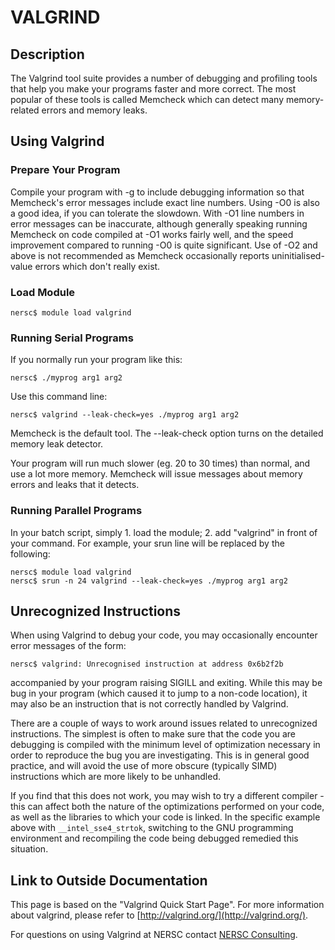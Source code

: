 # VALGRIND

## Description

The Valgrind tool suite provides a number of debugging and profiling
tools that help you make your programs faster and more correct. The
most popular of these tools is called Memcheck which can detect
many memory-related errors and memory leaks.

## Using Valgrind

### Prepare Your Program

Compile your program with -g to include debugging information so
that Memcheck's error messages include exact line numbers. Using
-O0 is also a good idea, if you can tolerate the slowdown. With -O1
line numbers in error messages can be inaccurate, although generally
speaking running Memcheck on code compiled at -O1 works fairly well,
and the speed improvement compared to running -O0 is quite significant.
Use of -O2 and above is not recommended as Memcheck occasionally
reports uninitialised-value errors which don't really exist.

### Load Module

```shell
nersc$ module load valgrind
```

### Running Serial Programs

If you normally run your program like this:

```shell
nersc$ ./myprog arg1 arg2
```

Use this command line:

```shell
nersc$ valgrind --leak-check=yes ./myprog arg1 arg2
```

Memcheck is the default tool. The --leak-check option turns on the
detailed memory leak detector.

Your program will run much slower (eg. 20 to 30 times) than normal,
and use a lot more memory. Memcheck will issue messages about memory
errors and leaks that it detects.

### Running Parallel Programs

In your batch script, simply 1. load the module; 2. add "valgrind"
in front of your command. For example, your srun line will be
replaced by the following:

```shell
nersc$ module load valgrind
nersc$ srun -n 24 valgrind --leak-check=yes ./myprog arg1 arg2
```

## Unrecognized Instructions

When using Valgrind to debug your code, you may occasionally encounter
error messages of the form:

```shell
nersc$ valgrind: Unrecognised instruction at address 0x6b2f2b
```

accompanied by your program raising SIGILL and exiting. While this
may be bug in your program (which caused it to jump to a non-code
location), it may also be an instruction that is not correctly
handled by Valgrind.

There are a couple of ways to work around issues related to
unrecognized instructions. The simplest is often to make sure that
the code you are debugging is compiled with the minimum level of
optimization necessary in order to reproduce the bug you are
investigating. This is in general good practice, and will avoid the
use of more obscure (typically SIMD) instructions which are more
likely to be unhandled.

If you find that this does not work, you may wish to try a different
compiler - this can affect both the nature of the optimizations
performed on your code, as well as the libraries to which your code
is linked. In the specific example above with `__intel_sse4_strtok`,
switching to the GNU programming environment and recompiling the
code being debugged remedied this situation.

## Link to Outside Documentation

This page is based on the "Valgrind Quick Start Page". For more
information about valgrind, please refer to
[http://valgrind.org/](http://valgrind.org/).

For questions on using Valgrind at NERSC
contact [NERSC Consulting](https://help.nersc.gov).
